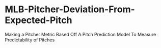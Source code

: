 # MLB-Pitcher-Deviation-From-Expected-Pitch
Making a Pitcher Metric Based Off A Pitch Prediction Model To Measure Predictability of Pitches
